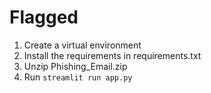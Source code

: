 # Flagged

1. Create a virtual environment
2. Install the requirements in requirements.txt
3. Unzip Phishing_Email.zip
4. Run `streamlit run app.py`
